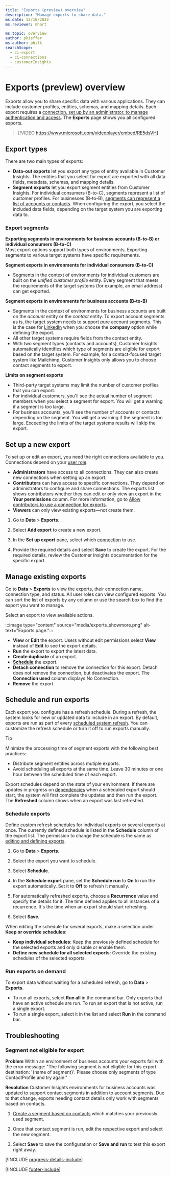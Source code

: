 ```yaml
---
title: "Exports (preview) overview"
description: "Manage exports to share data."
ms.date: 12/16/2022
ms.reviewer: mhart

ms.topic: overview
author: pkieffer
ms.author: philk
searchScope: 
  - ci-export
  - ci-connections
  - customerInsights
---
```


# Exports (preview) overview

 Exports allow you to share specific data with various applications. They can include customer profiles, entities, schemas, and mapping details. Each export requires a [connection, set up by an administrator, to manage authentication and access](connections.md). The **Exports** page shows you all configured exports.

> [!VIDEO https://www.microsoft.com/videoplayer/embed/RE5dsVH]

## Export types

There are two main types of exports:  

- **Data-out exports** let you export any type of entity available in Customer Insights. The entities that you select for export are exported with all data fields, metadata, schemas, and mapping details.
- **Segment exports** let you export segment entities from Customer Insights. For individual consumers (B-to-C), segments represent a list of customer profiles. For businesses (B-to-B), [segments can represent a list of accounts or contacts](segment-builder.md#create-a-new-segment-with-segment-builder). When configuring the export, you select the included data fields, depending on the target system you are exporting data to.

### Export segments

**Exporting segments in environments for business accounts (B-to-B) or individual consumers (B-to-C)**  
Most export options support both types of environments. Exporting segments to various target systems have specific requirements. 

**Segment exports in environments for individual consumers (B-to-C)**  
- Segments in the context of environments for individual customers are built on the *unified customer profile* entity. Every segment that meets the requirements of the target systems (for example, an email address) can get exported.

**Segment exports in environments for business accounts (B-to-B)**  
- Segments in the context of environments for business accounts are built on the *account* entity or the *contact* entity. To export account segments as is, the target system needs to support pure account segments. This is the case for [LinkedIn](export-linkedin-ads.md) when you choose the **company** option while defining the export.
- All other target systems require fields from the contact entity.
- With two segment types (contacts and accounts), Customer Insights automatically identifies which type of segments are eligible for export based on the target system. For example, for a contact-focused target system like Mailchimp, Customer Insights only allows you to choose contact segments to export.

**Limits on segment exports**  
- Third-party target systems may limit the number of customer profiles that you can export. 
- For individual customers, you'll see the actual number of segment members when you select a segment for export. You will get a warning if a segment is too large. 
- For business accounts, you'll see the number of accounts or contacts depending on the segment. You will get a warning if the segment is too large. Exceeding the limits of the target systems results will skip the export.

## Set up a new export

To set up or edit an export, you need the right connections available to you. Connections depend on your [user role](permissions.md):
- **Administrators** have access to all connections. They can also create new connections when setting up an export.
- **Contributors** can have access to specific connections. They depend on administrators to configure and share connections. The exports list shows contributors whether they can edit or only view an export in the **Your permissions** column. For more information, go to [Allow contributors to use a connection for exports](connections.md#allow-contributors-to-use-a-connection-for-exports).
- **Viewers** can only view existing exports—not create them.

1. Go to **Data** > **Exports**.

1. Select **Add export** to create a new export.

1. In the **Set up export** pane, select which [connection](connections.md) to use.

1. Provide the required details and select **Save** to create the export. For the required details, review the Customer Insights documentation for the specific export.

## Manage existing exports

Go to **Data** > **Exports** to view the exports, their connection name, connection type, and status. All user roles can view configured exports. You can sort the list of exports by any column or use the search box to find the export you want to manage.

Select an export to view available actions.

:::image type="content" source="media/exports_showmore.png" alt-text="Exports page.":::

- **View** or **Edit** the export. Users without edit permissions select **View** instead of **Edit** to see the export details.
- **Run** the export to export the latest data.
- **Create duplicate** of an export.
- **[Schedule](#schedule-and-run-exports)** the export.
- **Detach connection** to remove the connection for this export. Detach does not remove the connection, but deactivates the export. The **Connection used** column displays No Connection.
- **Remove** the export.

## Schedule and run exports

Each export you configure has a refresh schedule. During a refresh, the system looks for new or updated data to include in an export. By default, exports are run as part of every [scheduled system refresh](schedule-refresh.md). You can customize the refresh schedule or turn it off to run exports manually.

> [!TIP]
> Minimize the processing time of segment exports with the following best practices:
> - Distribute segment entities across mutiple exports.
> - Avoid scheduling all exports at the same time. Leave 30 minutes or one hour between the scheduled time of each export.

Export schedules depend on the state of your environment. If there are updates in progress on [dependencies](system.md#refresh-processes) when a scheduled export should start, the system will first complete the updates and then run the export. The **Refreshed** column shows when an export was last refreshed.

### Schedule exports

Define custom refresh schedules for individual exports or several exports at once. The currently defined schedule is listed in the **Schedule** column of the export list. The permission to change the schedule is the same as [editing and defining exports](export-destinations.md#set-up-a-new-export).

1. Go to **Data** > **Exports**.

1. Select the export you want to schedule.

1. Select **Schedule**.

1. In the **Schedule export** pane, set the **Schedule run** to **On** to run the export automatically. Set it to **Off** to refresh it manually.

1. For automatically refreshed exports, choose a **Recurrence** value and specify the details for it. The time defined applies to all instances of a recurrence. It's the time when an export should start refreshing.

1. Select **Save**.

When editing the schedule for several exports, make a selection under **Keep or override schedules**:

- **Keep individual schedules**: Keep the previously defined schedule for the selected exports and only disable or enable them.
- **Define new schedule for all selected exports**: Override the existing schedules of the selected exports.

### Run exports on demand

To export data without waiting for a scheduled refresh, go to **Data** > **Exports**.

- To run all exports, select **Run all** in the command bar. Only exports that have an active schedule are run. To run an export that is not active, run a single export.
- To run a single export, select it in the list and select **Run** in the command bar.

## Troubleshooting

### Segment not eligible for export

**Problem**
Within an environment of business accounts your exports fail with the error message:
"The following segment is not eligible for this export destination: '{name of segment}'. Please choose only segments of type ContactProfile and try again."

**Resolution**
Customer Insights environments for business accounts was updated to support contact segments in addition to account segments. Due to that change, exports needing contact details only work with segments based on contacts.

1. [Create a segment based on contacts](segment-builder.md) which matches your previously used segment.

1. Once that contact segment is run, edit the respective export and select the new segment.

1. Select **Save** to save the configuration or **Save and run** to test this export right away.

[!INCLUDE [progress-details-include](includes/progress-details-pane.md)]


[!INCLUDE [footer-include](includes/footer-banner.md)]
